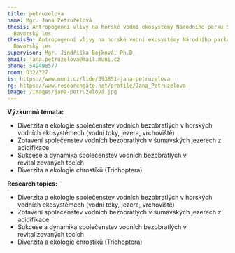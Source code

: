 ```yaml
---
title: petruzelova
name: Mgr. Jana Petruželová
thesis: Antropogenní vlivy na horské vodní ekosystémy Národního parku Šumava a
  Bavorský les
thesisEn: Antropogenní vlivy na horské vodní ekosystémy Národního parku Šumava a
  Bavorský les
supervisor: Mgr. Jindřiška Bojková, Ph.D.
email: jana.petruzelova@mail.muni.cz
phone: 549498577
room: D32/327
is: https://www.muni.cz/lide/393851-jana-petruzelova
rg: https://www.researchgate.net/profile/Jana_Petruzelova
image: /images/jana-petruželová.jpg
---
```

<div class="cz">

**Výzkumná témata:**

* Diverzita a ekologie společenstev vodních bezobratlých v horských vodních ekosystémech
  (vodní toky, jezera, vrchoviště)
* Zotavení společenstev vodních bezobratlých v šumavských jezerech z acidifikace
* Sukcese a dynamika společenstev vodních bezobratlých v revitalizovaných tocích
* Diverzita a ekologie chrostíků (Trichoptera)

</div>

<div class="en">

**Research topics:**

* Diverzita a ekologie společenstev vodních bezobratlých v horských vodních ekosystémech
  (vodní toky, jezera, vrchoviště)
* Zotavení společenstev vodních bezobratlých v šumavských jezerech z acidifikace
* Sukcese a dynamika společenstev vodních bezobratlých v revitalizovaných tocích
* Diverzita a ekologie chrostíků (Trichoptera)

</div>
